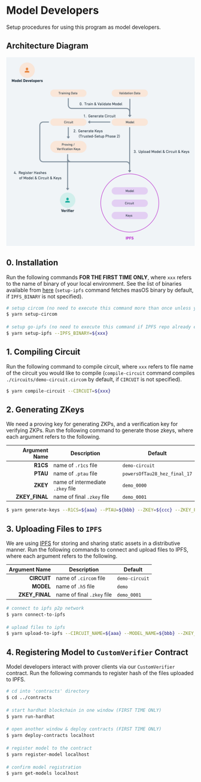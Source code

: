 # Model Developers

Setup procedures for using this program as model developers.

## Architecture Diagram

![Model Developer](../docs/v1/arch-diagram-model-developer.png "model developer")

## 0. Installation

Run the following commands **FOR THE FIRST TIME ONLY**, where `xxx` refers to the name of binary of your local environment. See the list of binaries available from [here](https://dist.ipfs.tech/#go-ipfs) (`setup-ipfs` command fetches masOS binary by default, if `IPFS_BINARY` is not specified).  

```sh
# setup circom (no need to execute this command more than once unless you manually deleted 'circom' directory)
$ yarn setup-circom

# setup go-ipfs (no need to execute this command if IPFS repo already exists in your environment)
$ yarn setup-ipfs --IPFS_BINARY=${xxx}
```

## 1. Compiling Circuit

Run the following command to compile circuit, where `xxx` refers to file name of the circuit you would like to compile (`compile-circuit` command compiles `./circuits/demo-circuit.circom` by default, if `CIRCUIT` is not specified).

```sh
$ yarn compile-circuit --CIRCUIT=${xxx}
```

## 2. Generating ZKeys

We need a proving key for generating ZKPs, and a verification key for verifying ZKPs. Run the following command to generate those zkeys, where each argument refers to the following.

| Argument Name | Description | Default |
|--------------:|-------------|---------|
| **R1CS** | name of `.r1cs` file | `demo-circuit` |
| **PTAU** | name of `.ptau` file | `powersOfTau28_hez_final_17` |
| **ZKEY** | name of intermediate `.zkey` file | `demo_0000` |
| **ZKEY_FINAL** | name of final `.zkey` file | `demo_0001` |

```sh
$ yarn generate-keys --R1CS=${aaa} --PTAU=${bbb} --ZKEY=${ccc} --ZKEY_FINAL=${ddd}
```

## 3. Uploading Files to `IPFS`

We are using [IPFS](https://ipfs.tech/) for storing and sharing static assets in a distributive manner. Run the following commands to connect and upload files to IPFS, where each argument refers to the following.

| Argument Name | Description | Default |
|--------------:|-------------|---------|
| **CIRCUIT** | name of `.circom` file | `demo-circuit` |
| **MODEL** | name of `.h5` file | `demo` |
| **ZKEY_FINAL** | name of final `.zkey` file | `demo_0001` |

```sh
# connect to ipfs p2p network
$ yarn connect-to-ipfs

# upload files to ipfs
$ yarn upload-to-ipfs --CIRCUIT_NAME=${aaa} --MODEL_NAME=${bbb} --ZKEY_NAME=${ccc}
```

## 4. Registering Model to `CustomVerifier` Contract

Model developers interact with prover clients via our `CustomVerifier` contract. Run the following commands to register hash of the files uploaded to IPFS.

```sh
# cd into 'contracts' directory
$ cd ../contracts

# start hardhat blockchain in one window (FIRST TIME ONLY)
$ yarn run-hardhat

# open another window & deploy contracts (FIRST TIME ONLY)
$ yarn deploy-contracts localhost

# register model to the contract
$ yarn register-model localhost

# confirm model registration
$ yarn get-models localhost
```
